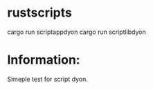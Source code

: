 # rustscripts

cargo run scriptappdyon
cargo run scriptlibdyon

# Information:
 Simeple test for script dyon.